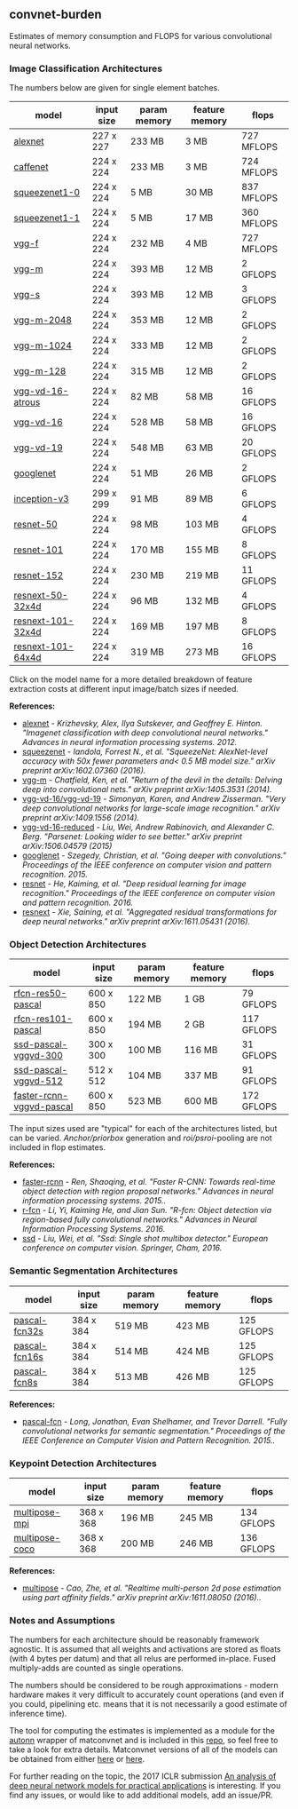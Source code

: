 convnet-burden
---

Estimates of memory consumption and FLOPS for various convolutional neural networks.    


### Image Classification Architectures

The numbers below are given for single element batches. 

| model | input size | param memory | feature memory | flops |
|-------|------------|--------------|----------------|-------|
| [alexnet](reports/alexnet.md) | 227 x 227 | 233 MB | 3 MB | 727 MFLOPS|
| [caffenet](reports/caffenet.md) | 224 x 224 | 233 MB | 3 MB | 724 MFLOPS|
| [squeezenet1-0](reports/squeezenet1-0.md) | 224 x 224 | 5 MB | 30 MB | 837 MFLOPS|
| [squeezenet1-1](reports/squeezenet1-1.md) | 224 x 224 | 5 MB | 17 MB | 360 MFLOPS|
| [vgg-f](reports/vgg-f.md) | 224 x 224 | 232 MB | 4 MB | 727 MFLOPS|
| [vgg-m](reports/vgg-m.md) | 224 x 224 | 393 MB | 12 MB | 2 GFLOPS|
| [vgg-s](reports/vgg-s.md) | 224 x 224 | 393 MB | 12 MB | 3 GFLOPS|
| [vgg-m-2048](reports/vgg-m-2048.md) | 224 x 224 | 353 MB | 12 MB | 2 GFLOPS|
| [vgg-m-1024](reports/vgg-m-1024.md) | 224 x 224 | 333 MB | 12 MB | 2 GFLOPS|
| [vgg-m-128](reports/vgg-m-128.md) | 224 x 224 | 315 MB | 12 MB | 2 GFLOPS|
| [vgg-vd-16-atrous](reports/vgg-vd-16-atrous.md) | 224 x 224 | 82 MB | 58 MB | 16 GFLOPS|
| [vgg-vd-16](reports/vgg-vd-16.md) | 224 x 224 | 528 MB | 58 MB | 16 GFLOPS|
| [vgg-vd-19](reports/vgg-vd-19.md) | 224 x 224 | 548 MB | 63 MB | 20 GFLOPS|
| [googlenet](reports/googlenet.md) | 224 x 224 | 51 MB | 26 MB | 2 GFLOPS|
| [inception-v3](reports/inception-v3.md) | 299 x 299 | 91 MB | 89 MB | 6 GFLOPS|
| [resnet-50](reports/resnet-50.md) | 224 x 224 | 98 MB | 103 MB | 4 GFLOPS|
| [resnet-101](reports/resnet-101.md) | 224 x 224 | 170 MB | 155 MB | 8 GFLOPS|
| [resnet-152](reports/resnet-152.md) | 224 x 224 | 230 MB | 219 MB | 11 GFLOPS|
| [resnext-50-32x4d](reports/resnext-50-32x4d.md) | 224 x 224 | 96 MB | 132 MB | 4 GFLOPS|
| [resnext-101-32x4d](reports/resnext-101-32x4d.md) | 224 x 224 | 169 MB | 197 MB | 8 GFLOPS|
| [resnext-101-64x4d](reports/resnext-101-64x4d.md) | 224 x 224 | 319 MB | 273 MB | 16 GFLOPS|

Click on the model name for a more detailed breakdown of feature extraction costs at different input image/batch sizes if needed.

**References:**

* [alexnet](http://papers.nips.cc/paper/4824-imagenet-classification-with-deep-convolutional-neural-networks) - *Krizhevsky, Alex, Ilya Sutskever, and Geoffrey E. Hinton. "Imagenet classification with deep convolutional neural networks." Advances in neural information processing systems. 2012.*  
* [squeezenet](https://arxiv.org/abs/1602.07360) - *Iandola, Forrest N., et al. "SqueezeNet: AlexNet-level accuracy with 50x fewer parameters and< 0.5 MB model size." arXiv preprint arXiv:1602.07360 (2016).*
* [vgg-m](https://arxiv.org/abs/1405.3531) -  *Chatfield, Ken, et al. "Return of the devil in the details: Delving deep into convolutional nets." arXiv preprint arXiv:1405.3531 (2014).*
* [vgg-vd-16/vgg-vd-19](https://arxiv.org/abs/1409.1556) -  *Simonyan, Karen, and Andrew Zisserman. "Very deep convolutional networks for large-scale image recognition." arXiv preprint arXiv:1409.1556 (2014).*
* [vgg-vd-16-reduced](https://arxiv.org/abs/1506.04579) - *Liu, Wei, Andrew Rabinovich, and Alexander C. Berg. "Parsenet: Looking wider to see better." arXiv preprint arXiv:1506.04579 (2015)*
* [googlenet](http://www.cv-foundation.org/openaccess/content_cvpr_2015/html/Szegedy_Going_Deeper_With_2015_CVPR_paper.html) - *Szegedy, Christian, et al. "Going deeper with convolutions." Proceedings of the IEEE conference on computer vision and pattern recognition. 2015.*
* [resnet](https://arxiv.org/abs/1512.03385) - *He, Kaiming, et al. "Deep residual learning for image recognition." Proceedings of the IEEE conference on computer vision and pattern recognition. 2016.*
* [resnext](https://arxiv.org/abs/1611.05431) - *Xie, Saining, et al. "Aggregated residual transformations for deep neural networks." arXiv preprint arXiv:1611.05431 (2016).*

### Object Detection Architectures

| model | input size | param memory | feature memory | flops |
|-------|------------|--------------|----------------|-------|
| [rfcn-res50-pascal](reports/rfcn-res50-pascal.md) | 600 x 850 | 122 MB | 1 GB | 79 GFLOPS|
| [rfcn-res101-pascal](reports/rfcn-res101-pascal.md) | 600 x 850 | 194 MB | 2 GB | 117 GFLOPS|
| [ssd-pascal-vggvd-300](reports/ssd-pascal-vggvd-300.md) | 300 x 300 | 100 MB | 116 MB | 31 GFLOPS|
| [ssd-pascal-vggvd-512](reports/ssd-pascal-vggvd-512.md) | 512 x 512 | 104 MB | 337 MB | 91 GFLOPS|
| [faster-rcnn-vggvd-pascal](reports/faster-rcnn-vggvd-pascal.md) | 600 x 850 | 523 MB | 600 MB | 172 GFLOPS|

The input sizes used are "typical" for each of the architectures listed, but can be varied.  *Anchor/priorbox* generation and *roi/psroi*-pooling are not included in flop estimates.

**References:**

* [faster-rcnn](http://papers.nips.cc/paper/5638-faster-r-cnn-towards-real-time-object-detection-with-region-proposal-networks) - *Ren, Shaoqing, et al. "Faster R-CNN: Towards real-time object detection with region proposal networks." Advances in neural information processing systems. 2015..*  
* [r-fcn](https://arxiv.org/abs/1605.06409) - *Li, Yi, Kaiming He, and Jian Sun. "R-fcn: Object detection via region-based fully convolutional networks." Advances in Neural Information Processing Systems. 2016.*
* [ssd](https://link.springer.com/chapter/10.1007%2F978-3-319-46448-0_2) - *Liu, Wei, et al. "Ssd: Single shot multibox detector." European conference on computer vision. Springer, Cham, 2016.*  


### Semantic Segmentation Architectures

| model | input size | param memory | feature memory | flops |
|-------|------------|--------------|----------------|-------|
| [pascal-fcn32s](reports/pascal-fcn32s.md) | 384 x 384 | 519 MB | 423 MB | 125 GFLOPS|
| [pascal-fcn16s](reports/pascal-fcn16s.md) | 384 x 384 | 514 MB | 424 MB | 125 GFLOPS|
| [pascal-fcn8s](reports/pascal-fcn8s.md) | 384 x 384 | 513 MB | 426 MB | 125 GFLOPS|

**References:**

* [pascal-fcn](http://www.cv-foundation.org/openaccess/content_cvpr_2015/html/Long_Fully_Convolutional_Networks_2015_CVPR_paper.html) - *Long, Jonathan, Evan Shelhamer, and Trevor Darrell. "Fully convolutional networks for semantic segmentation." Proceedings of the IEEE Conference on Computer Vision and Pattern Recognition. 2015..*  

### Keypoint Detection Architectures

| model | input size | param memory | feature memory | flops |
|-------|------------|--------------|----------------|-------|
| [multipose-mpi](reports/multipose-mpi.md) | 368 x 368 | 196 MB | 245 MB | 134 GFLOPS|
| [multipose-coco](reports/multipose-coco.md) | 368 x 368 | 200 MB | 246 MB | 136 GFLOPS|

**References:**

* [multipose](https://arxiv.org/abs/1611.08050) - *Cao, Zhe, et al. "Realtime multi-person 2d pose estimation using part affinity fields." arXiv preprint arXiv:1611.08050 (2016)..*  
 
 
<h3>Notes and Assumptions</h3>


The numbers for each architecture should be reasonably framework agnostic. It is assumed that all weights and activations are stored as floats (with 4 bytes per datum) and that all relus are performed in-place.  Fused multiply-adds are counted as single operations. 

The numbers should be considered to be rough approximations -  modern hardware makes it very difficult to accurately count operations (and even if you could, pipelining etc. means that it is not necessarily a good estimate of inference time).

The tool for computing the estimates is implemented as a module for the [autonn](https://github.com/vlfeat/autonn) wrapper of matconvnet and is included in this [repo](core/burden.m), so feel free to take a look for extra details.  Matconvnet versions of all of the models can be obtained from either [here](http://www.vlfeat.org/matconvnet/pretrained/) or [here](http://www.robots.ox.ac.uk/~albanie/models.html).

For further reading on the topic, the 2017 ICLR submission [An analysis of deep neural network models for practical applications](https://openreview.net/pdf?id=Bygq-H9eg) is interesting.  If you find any issues, or would like to add additional models, add an issue/PR.
